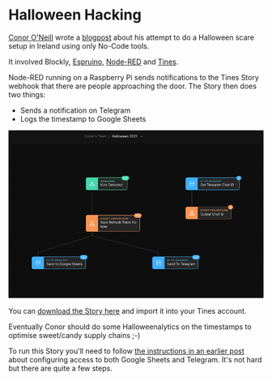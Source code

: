 # Halloween Hacking
[Conor O'Neill](https://twitter.com/conoro) wrote a [blogpost](https://conoroneill.net/2021/11/01/no-code-halloween-hacking-with-blockly-espruino-node-red-tines/) about his attempt to do a Halloween scare setup in Ireland using only No-Code tools.

It involved Blockly, [Espruino](https://www.espruino.com), [Node-RED](https://nodered.org/) and [Tines](https://www.tines.com).

Node-RED running on a Raspberry Pi sends notifications to the Tines Story webhook that there are people approaching the door. The Story then does two things:

* Sends a notification on Telegram 
* Logs the timestamp to Google Sheets

![Tines Story](tines_halloween_story.png)

You can [download the Story here](halloween-2021.json) and import it into your Tines account.

Eventually Conor should do some Halloweenalytics on the timestamps to optimise sweet/candy supply chains ;-)

To run this Story you'll need to follow [the instructions in an earlier post](https://conoroneill.net/2021/09/20/using-tines-for-home-iot-automation/) about configuring access to both Google Sheets and Telegram. It's not hard but there are quite a few steps.



